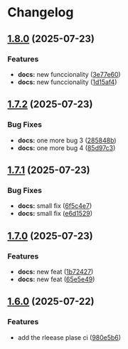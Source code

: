# Changelog

## [1.8.0](https://github.com/fernandomendieta-facephi/tagging-versioning-with-tags/compare/v1.7.2...v1.8.0) (2025-07-23)


### Features

* **docs:** new funccionality ([3e77e60](https://github.com/fernandomendieta-facephi/tagging-versioning-with-tags/commit/3e77e6036997e7d074c1342d589616038d932bb1))
* **docs:** new funccionality ([1d15af4](https://github.com/fernandomendieta-facephi/tagging-versioning-with-tags/commit/1d15af41db8b5e62b26fc9556d8be7fa814318b2))

## [1.7.2](https://github.com/fernandomendieta-facephi/tagging-versioning-with-tags/compare/v1.7.1...v1.7.2) (2025-07-23)


### Bug Fixes

* **docs:** one more bug 3 ([285848b](https://github.com/fernandomendieta-facephi/tagging-versioning-with-tags/commit/285848ba1a55409450c6734d3c437c520a0965e8))
* **docs:** one more bug 4 ([85d97c3](https://github.com/fernandomendieta-facephi/tagging-versioning-with-tags/commit/85d97c33da93f6b359ecbaae26e3f482065f5654))

## [1.7.1](https://github.com/fernandomendieta-facephi/tagging-versioning-with-tags/compare/v1.7.0...v1.7.1) (2025-07-23)


### Bug Fixes

* **docs:** small fix ([6f5c4e7](https://github.com/fernandomendieta-facephi/tagging-versioning-with-tags/commit/6f5c4e723736ca5368cd2f6d9f7c8fc9e86f1bf2))
* **docs:** small fix ([e6d1529](https://github.com/fernandomendieta-facephi/tagging-versioning-with-tags/commit/e6d15295f348b7b85f075dbdc5c7d3ad8cba4939))

## [1.7.0](https://github.com/fernandomendieta-facephi/tagging-versioning-with-tags/compare/v1.6.0...v1.7.0) (2025-07-23)


### Features

* **docs:** new feat ([1b72427](https://github.com/fernandomendieta-facephi/tagging-versioning-with-tags/commit/1b72427559ab8a84f5953d8a8ab65fbc3631bc09))
* **docs:** new feat ([65e5e49](https://github.com/fernandomendieta-facephi/tagging-versioning-with-tags/commit/65e5e49527eca51c251eecec6753ad45ad68b883))

## [1.6.0](https://github.com/fernandomendieta-facephi/tagging-versioning-with-tags/compare/1.5.0...v1.6.0) (2025-07-22)


### Features

* add the rleease plase ci ([980e5b6](https://github.com/fernandomendieta-facephi/tagging-versioning-with-tags/commit/980e5b6dd4decf22e7421f5aef7c6c2a2b0a5abc))

